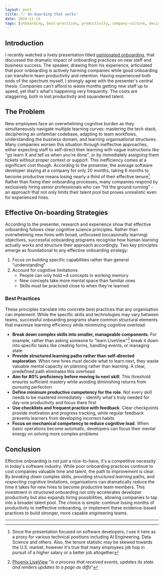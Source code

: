 ```yaml
---
layout: post
title: "✅ On-boarding that works"
date: 2024-11-14
tags: [onboarding, best-practices, productivity, company-culture, decision-making, talent, learning, efficiency]
---
```

<!--more-->

## Introduction
I recently watched a lively presentation titled [opinionated onboarding](https://www.youtube.com/watch?v=Og7NzaVpceE), that discussed the dramatic impact of onboarding practices on new staff and business success. The speaker, drawing from his experience, articulated that poor onboarding is actively harming companies while good onboarding can transform team productivity and retention.
Having experienced both ends of the spectrum myself, I strongly agree with the presenter's central thesis. Companies can't afford to waste months getting new staff up to speed, yet that's what's happening very frequently. The costs are staggering, both in lost productivity and squandered talent.

## The Problem
New employees face an overwhelming cognitive burden as they simultaneously navigate multiple learning curves: mastering the tech stack, deciphering an unfamiliar codebase, adapting to team workflows, understanding the business domain, and learning organisational structures. Many companies worsen this situation through ineffective approaches, either expecting staff to self-direct their learning with vague instructions like "go learn X and tell us when you're done", or by immediately assigning them tickets without proper context or support. This inefficiency comes at a significant cost though. According to the presenter, the average software developer staying at a company for only 20 months, taking 6 months to become productive means losing nearly a third of their effective tenure[^1]. Rather than fixing their onboarding processes, many companies respond by exclusively hiring senior professionals who can "hit the ground running" - an approach that not only limits their talent pool but proves unrealistic even for experienced hires.

## Effective On-boarding Strategies
According to the presenter, research and experience show that effective onboarding follows clear cognitive science principles. Rather than overwhelming new hires with broad, unfocused (occasionally learning) objectives, successful onboarding programs recognise how human learning actually works and structure their approach accordingly. Two key principles emerge as foundational to any effective onboarding strategy:

1. Focus on building specific capabilities rather than general "understanding"
2. Account for cognitive limitations:
    - People can only hold ~4 concepts in working memory
    - New concepts take more mental space than familiar ones
    - Skills must be practiced close to when they're learned

### Best Practices
These principles translate into concrete best practices that any organisation can implement. While the specific skills and technologies may vary between teams, successful onboarding programs share common structural elements that maximize learning efficiency while minimizing cognitive overload:

- **Break down complex skills into smaller, manageable components**. For example, rather than asking someone to "learn LiveView"[^2] break it down into specific tasks like creating forms, handling events, or managing state 
- **Provide structured learning paths rather than self-directed exploration**. When new hires must decide what to learn next, they waste valuable mental capacity on planning rather than learning. A clear, predefined path eliminates this overhead 
- **Aim for 80% proficiency before moving to next skill**. This threshold ensures sufficient mastery while avoiding diminishing returns from pursuing perfection 
- **Define minimum productive competency for the role**. Not every skill needs to be mastered immediately - identify what's truly needed for day-one productivity and focus there first 
- **Use checklists and frequent practice with feedback**. Clear checkpoints provide motivation and progress tracking, while regular feedback prevents learners from developing incorrect habits 
- **Focus on mechanical competency to reduce cognitive load**. When basic operations become automatic, developers can focus their mental energy on solving more complex problems 

## Conclusion
Effective onboarding is not just a nice-to-have, it's a competitive necessity in today's software industry. While poor onboarding practices continue to cost companies valuable time and talent, the path to improvement is clear. By _breaking down_ complex skills, providing _structured learning_ paths, and _respecting_ cognitive limitations, organisations can dramatically reduce the time it takes for new hires to become productive team members. This investment in structured onboarding not only accelerates developer productivity but also expands hiring possibilities, allowing companies to tap into a broader talent pool. The choice is simple: continue losing months of productivity to ineffective onboarding, or implement these evidence-based practices to build stronger, more capable engineering teams.


---
[^1]: Since the presentation focused on software developers, I use it here as a proxy for various technical positions including AI Engineering, Data Science and others. Also, the tenure statistic may be skewed towards the U.S. market, however it's true that many employees job hop in pursuit of a higher salary or a better job altogether   
[^2]: [Phoenix LiveView](https://hexdocs.pm/phoenix_live_view/Phoenix.LiveView.html) "_is a process that received events, updates its state and renders updates to a page as diffs_"

